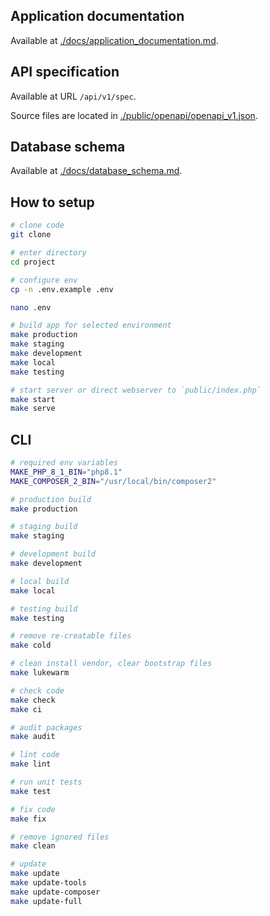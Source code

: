 ## Application documentation

Available at [./docs/application_documentation.md](./docs/application_documentation.md).

## API specification

Available at URL `/api/v1/spec`.

Source files are located in [./public/openapi/openapi_v1.json](./public/openapi/openapi_v1.json).

## Database schema

Available at [./docs/database_schema.md](./docs/database_schema.md).

## How to setup

```sh
# clone code
git clone

# enter directory
cd project

# configure env
cp -n .env.example .env

nano .env

# build app for selected environment
make production
make staging
make development
make local
make testing

# start server or direct webserver to `public/index.php`
make start
make serve
```

## CLI

```sh
# required env variables
MAKE_PHP_8_1_BIN="php8.1"
MAKE_COMPOSER_2_BIN="/usr/local/bin/composer2"

# production build
make production

# staging build
make staging

# development build
make development

# local build
make local

# testing build
make testing

# remove re-creatable files
make cold

# clean install vendor, clear bootstrap files
make lukewarm

# check code
make check
make ci

# audit packages
make audit

# lint code
make lint

# run unit tests
make test

# fix code
make fix

# remove ignored files
make clean

# update
make update
make update-tools
make update-composer
make update-full
```
